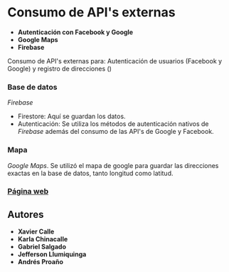 # Consumo de API's externas
* **Autenticación con Facebook y Google** 
* **Google Maps** 
* **Firebase**

Consumo de API's externas para: 
Autenticación de usuarios (Facebook y Google) y registro de direcciones ()

### Base de datos
_Firebase_
* Firestore: Aquí se guardan los datos.
* Autenticación: Se utiliza los métodos de autenticación nativos de _Firebase_ además del consumo de las API's de Google y Facebook.

### Mapa
_Google Maps_.
Se utilizó el mapa de google para guardar las direcciones exactas en la base de datos, tanto longitud como latitud.

### [Página web](https://adapp-8ab2c.firebaseapp.com/)


## Autores
* **Xavier Calle** 
* **Karla Chinacalle** 
* **Gabriel Salgado** 
* **Jefferson Llumiquinga** 
* **Andrés Proaño** 
